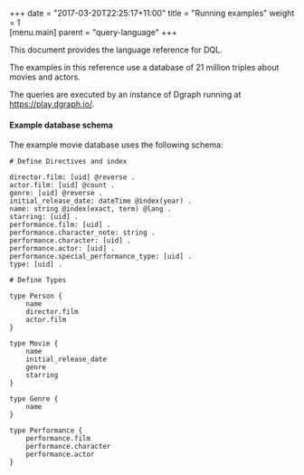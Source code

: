 +++
date = "2017-03-20T22:25:17+11:00"
title = "Running examples"
weight = 1   
[menu.main]
    parent = "query-language"
+++

This document provides the language reference for DQL.

The examples in this reference use a database of 21 million triples about movies and actors.

The queries are executed by an instance of Dgraph running at https://play.dgraph.io/.

#### Example database schema

The example movie database uses the following schema:

```
# Define Directives and index

director.film: [uid] @reverse .
actor.film: [uid] @count .
genre: [uid] @reverse .
initial_release_date: dateTime @index(year) .
name: string @index(exact, term) @lang .
starring: [uid] .
performance.film: [uid] .
performance.character_note: string .
performance.character: [uid] .
performance.actor: [uid] .
performance.special_performance_type: [uid] .
type: [uid] .

# Define Types

type Person {
    name
    director.film
    actor.film
}

type Movie {
    name
    initial_release_date
    genre
    starring
}

type Genre {
    name
}

type Performance {
    performance.film
    performance.character
    performance.actor
}
```
